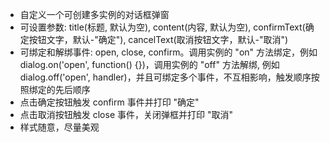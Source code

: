 * 自定义一个可创建多实例的对话框弹窗
* 可设置参数: title(标题, 默认为空), content(内容, 默认为空), confirmText(确定按钮文字，默认-"确定"), cancelText(取消按钮文字，默认-"取消")
* 可绑定和解绑事件: open, close, confirm。调用实例的 "on" 方法绑定，例如 dialog.on('open', function() {})，调用实例的 "off" 方法解绑, 例如 dialog.off('open', handler)，并且可绑定多个事件，不互相影响，触发顺序按照绑定的先后顺序
* 点击确定按钮触发 confirm 事件并打印 "确定"
* 点击取消按钮触发 close 事件，关闭弹框并打印 "取消"
* 样式随意，尽量美观